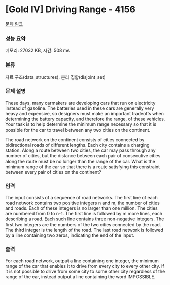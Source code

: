 # [Gold IV] Driving Range - 4156 

[문제 링크](https://www.acmicpc.net/problem/4156) 

### 성능 요약

메모리: 27032 KB, 시간: 508 ms

### 분류

자료 구조(data_structures), 분리 집합(disjoint_set)

### 문제 설명

<p>These days, many carmakers are developing cars that run on electricity instead of gasoline. The batteries used in these cars are generally very heavy and expensive, so designers must make an important tradeoffs when determining the battery capacity, and therefore the range, of these vehicles. Your task is to help determine the minimum range necessary so that it is possible for the car to travel between any two cities on the continent.</p>

<p>The road network on the continent consists of cities connected by bidirectional roads of different lengths. Each city contains a charging station. Along a route between two cities, the car may pass through any number of cities, but the distance between each pair of consecutive cities along the route must be no longer than the range of the car. What is the minimum range of the car so that there is a route satisfying this constraint between every pair of cities on the continent?</p>

### 입력 

 <p>The input consists of a sequence of road networks. The first line of each road network contains two positive integers n and m, the number of cities and roads. Each of these integers is no larger than one million. The cities are numbered from 0 to n-1. The first line is followed by m more lines, each describing a road. Each such line contains three non-negative integers. The first two integers are the numbers of the two cities connected by the road. The third integer is the length of the road. The last road network is followed by a line containing two zeros, indicating the end of the input.</p>

### 출력 

 <p>For each road network, output a line containing one integer, the minimum range of the car that enables it to drive from every city to every other city. If it is not possible to drive from some city to some other city regardless of the range of the car, instead output a line containing the word IMPOSSIBLE.</p>

